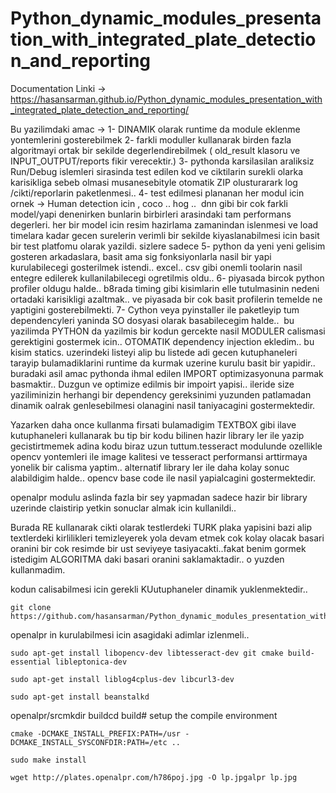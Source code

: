 # Python_dynamic_modules_presentation_with_integrated_plate_detection_and_reporting
Documentation Linki -> https://hasansarman.github.io/Python_dynamic_modules_presentation_with_integrated_plate_detection_and_reporting/



Bu yazilimdaki amac ->
1- DINAMIK olarak runtime da module eklenme yontemlerini gosterebilmek
2- farkli moduller kullanarak birden fazla algoritmayi ortak bir sekilde degerlendirebilmek ( old_result klasoru ve INPUT_OUTPUT/reports fikir verecektir.)
3- pythonda karsilasilan araliksiz Run/Debug islemleri sirasinda test edilen kod ve ciktilarin surekli olarka karisikliga sebeb olmasi musanesebityle otomatik ZIP olusturarark log /cikti/reporlarin paketlenmesi.. 
4- test edilmesi plananan her modul icin ornek -> Human detection icin , coco .. hog ..  dnn gibi bir cok farkli model/yapi denenirken bunlarin birbirleri arasindaki tam performans degerleri. her bir model icin resim hazirlama zamanindan islenmesi ve load timelara kadar gecen surelerin verimli bir sekilde kiyaslanabilmesi icin basit bir test platfomu olarak yazildi. sizlere sadece 
5- python da yeni yeni gelisim gosteren arkadaslara, basit ama sig fonksiyonlarla nasil bir yapi kurulabilecegi gosterilmek istendi.. excel.. csv gibi onemli toolarin nasil entegre edilerek kullanilabilecegi ogretilmis oldu.. 
6- piyasada bircok python profiler oldugu halde.. b8rada timing gibi kisimlarin elle tutulmasinin nedeni ortadaki karisikligi azaltmak.. ve piyasada bir cok basit profilerin temelde ne yaptigini gosterebilmekti. 
7- Cython veya pyinstaller ile paketleyip tum dependencyleri yaninda SO dosyasi olarak basabilecegim halde..  bu yazilimda PYTHON da yazilmis bir kodun gercekte nasil MODULER calismasi gerektigini gostermek icin.. 
OTOMATIK dependency injection ekledim.. bu kisim statics. uzerindeki listeyi alip bu listede adi gecen kutuphaneleri tarayip bulamadiklarini runtime da kurmak uzerine kurulu basit bir yapidir.. 
buradaki asil amac pythonda ihmal edilen IMPORT optimizasyonuna parmak basmaktir.. Duzgun ve optimize edilmis bir impoirt yapisi.. ileride size yaziliminizin herhangi bir dependency gereksinimi yuzunden patlamadan dinamik oalrak genlesebilmesi olanagini nasil taniyacagini gostermektedir. 

Yazarken daha once kullanma firsati bulamadigim TEXTBOX gibi ilave kutuphaneleri kullanarak bu tip bir kodu bilinen hazir library ler ile yazip gecistirtmemek adina kodu biraz uzun tuttum.tesseract modulunde ozellikle opencv yontemleri ile image kalitesi ve tesseract performansi arttirmaya yonelik bir calisma yaptim.. alternatif library ler ile daha kolay sonuc alabildigim halde.. opencv base code ile nasil yapialcagini gostermektedir.


openalpr modulu aslinda fazla bir sey yapmadan sadece hazir bir library uzerinde claistirip yetkin sonuclar almak icin kullanildi.. 

Burada RE kullanarak cikti olarak testlerdeki TURK plaka yapisini bazi alip textlerdeki kirlilikleri temizleyerek yola devam etmek cok kolay olacak basari oranini bir cok resimde bir ust seviyeye tasiyacakti..fakat benim gormek istedigim ALGORITMA daki basari oranini saklamaktadir.. o yuzden kullanmadim. 

kodun calisabilmesi icin gerekli KUutuphaneler dinamik yuklenmektedir..

```
git clone https://github.com/hasansarman/Python_dynamic_modules_presentation_with_integrated_plate_detection_and_reporting.git
```
openalpr in kurulabilmesi icin asagidaki adimlar izlenmeli.. 
```
sudo apt-get install libopencv-dev libtesseract-dev git cmake build-essential libleptonica-dev
```
```
sudo apt-get install liblog4cplus-dev libcurl3-dev
```
```
sudo apt-get install beanstalkd
```
openalpr/srcmkdir buildcd build# setup the compile environment
```
cmake -DCMAKE_INSTALL_PREFIX:PATH=/usr -DCMAKE_INSTALL_SYSCONFDIR:PATH=/etc ..
```


```
sudo make install
```


```
wget http://plates.openalpr.com/h786poj.jpg -O lp.jpgalpr lp.jpg
```
